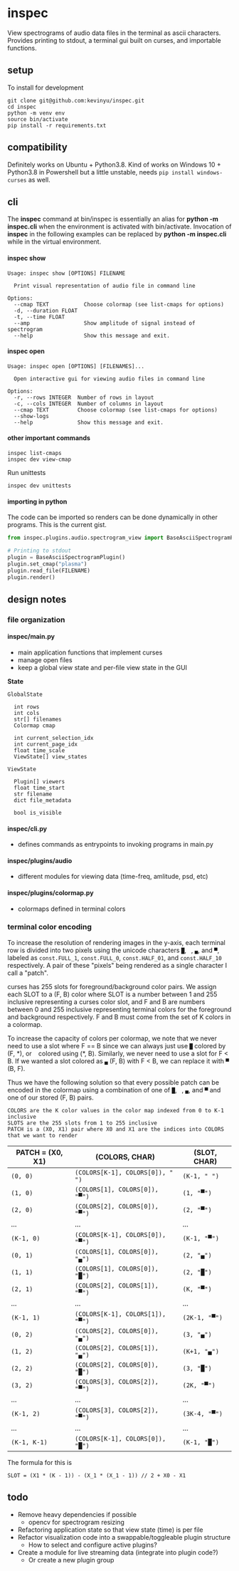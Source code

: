 # inspec
View spectrograms of audio data files in the terminal as ascii characters. Provides printing to stdout, a terminal gui built on curses, and importable functions.

## setup

To install for development

```
git clone git@github.com:kevinyu/inspec.git
cd inspec
python -m venv env
source bin/activate
pip install -r requirements.txt
```

## compatibility

Definitely works on Ubuntu + Python3.8. Kind of works on Windows 10 + Python3.8 in Powershell but a little unstable, needs `pip install windows-curses` as well.

## cli

The **inspec** command at bin/inspec is essentially an alias for **python -m inspec.cli** when the environment is activated with bin/activate. Invocation of **inspec** in the following examples can be replaced by **python -m inspec.cli** while in the virtual environment.

#### inspec show
```
Usage: inspec show [OPTIONS] FILENAME

  Print visual representation of audio file in command line

Options:
  --cmap TEXT           Choose colormap (see list-cmaps for options)
  -d, --duration FLOAT
  -t, --time FLOAT
  --amp                 Show amplitude of signal instead of spectrogram
  --help                Show this message and exit.
```

#### inspec open
```
Usage: inspec open [OPTIONS] [FILENAMES]...

  Open interactive gui for viewing audio files in command line

Options:
  -r, --rows INTEGER  Number of rows in layout
  -c, --cols INTEGER  Number of columns in layout
  --cmap TEXT         Choose colormap (see list-cmaps for options)
  --show-logs
  --help              Show this message and exit.
```

#### other important commands

```
inspec list-cmaps
inspec dev view-cmap
```

Run unittests
```
inspec dev unittests
```

#### importing in python

The code can be imported so renders can be done dynamically in other programs. This is the current gist.

```python
from inspec.plugins.audio.spectrogram_view import BaseAsciiSpectrogramPlugin

# Printing to stdout
plugin = BaseAsciiSpectrogramPlugin()
plugin.set_cmap("plasma")
plugin.read_file(FILENAME)
plugin.render()
```

## design notes

### file organization

#### inspec/main.py
* main application functions that implement curses
* manage open files
* keep a global view state and per-file view state in the GUI

**State**

```
GlobalState

  int rows
  int cols
  str[] filenames
  Colormap cmap

  int current_selection_idx
  int current_page_idx
  float time_scale
  ViewState[] view_states

ViewState

  Plugin[] viewers
  float time_start
  str filename
  dict file_metadata

  bool is_visible
```


#### inspec/cli.py
* defines commands as entrypoints to invoking programs in main.py

#### inspec/plugins/audio
* different modules for viewing data (time-freq, amlitude, psd, etc)

#### inspec/plugins/colormap.py
* colormaps defined in terminal colors

### terminal color encoding

To increase the resolution of rendering images in the y-axis, each terminal row is divided into two pixels using the unicode characters `█`, ` `, `▄`, and `▀`, labeled as `const.FULL_1`, `const.FULL_0`, `const.HALF_01`, and `const.HALF_10` respectively. A pair of these "pixels" being rendered as a single character I call a "patch".

curses has 255 slots for foreground/background color pairs. We assign each SLOT to a (F, B) color where SLOT is a number between 1 and 255 inclusive representing a curses color slot, and F and B are numbers between 0 and 255 inclusive representing terminal colors for the foreground and background respectively. F and B must come from the set of K colors in a colormap.

To increase the capacity of colors per colormap, we note that we never need to use a slot where F == B since we can always just use `█` colored by (F, \*), or ` ` colored using (\*, B). Similarly, we never need to use a slot for F < B. If we wanted a slot colored as `▄` (F, B) with F < B, we can replace it with `▀` (B, F).

Thus we have the following solution so that every possible patch can be encoded in the colormap using a combination of one of `█`, ` `, `▄`, and `▀` and one of our stored (F, B) pairs.

```
COLORS are the K color values in the color map indexed from 0 to K-1 inclusive
SLOTS are the 255 slots from 1 to 255 inclusive
PATCH is a (X0, X1) pair where X0 and X1 are the indices into COLORS that we want to render
```

| PATCH = (X0, X1) | (COLORS, CHAR) | (SLOT, CHAR) |
|---|---|---|
|`(0, 0)`| `(COLORS[K-1], COLORS[0]), " ")` | `(K-1, " ")` |
|`(1, 0)`| `(COLORS[1], COLORS[0]), "▀")` | `(1, "▀")` |
|`(2, 0)`| `(COLORS[2], COLORS[0]), "▀")` | `(2, "▀")` |
|...|...|...|
|`(K-1, 0)`| `(COLORS[K-1], COLORS[0]), "▀")` | `(K-1, "▀")` |
|`(0, 1)`| `(COLORS[1], COLORS[0]), "▄")` | `(2, "▄")` |
|`(1, 1)`| `(COLORS[1], COLORS[0]), "█")` | `(2, "█")` |
|`(2, 1)`| `(COLORS[2], COLORS[1]), "▀")` | `(K, "▀")` |
|...|...|...|
|`(K-1, 1)`| `(COLORS[K-1], COLORS[1]), "▀")` | `(2K-1, "▀")` |
|`(0, 2)`| `(COLORS[2], COLORS[0]), "▄")` | `(3, "▄")` |
|`(1, 2)`| `(COLORS[2], COLORS[1]), "▄")` | `(K+1, "▄")` |
|`(2, 2)`| `(COLORS[2], COLORS[0]), "█")` | `(3, "█")` |
|`(3, 2)`| `(COLORS[3], COLORS[2]), "▀")` | `(2K, "▀")` |
|...|...|...|
|`(K-1, 2)`| `(COLORS[3], COLORS[2]), "▀")` | `(3K-4, "▀")` |
|...|...|...|
|`(K-1, K-1)`| `(COLORS[K-1], COLORS[0]), "█")` | `(K-1, "█")` |

The formula for this is

`SLOT = (X1 * (K - 1)) - (X_1 * (X_1 - 1)) // 2 + X0 - X1`

## todo

* Remove heavy dependencies if possible
    * opencv for spectrogram resizing
* Refactoring application state so that view state (time) is per file
* Refactor visualization code into a swappable/toggleable plugin structure
    * How to select and configure active plugins?
* Create a module for live streaming data (integrate into plugin code?)
    * Or create a new plugin group
